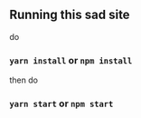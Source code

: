 ## Running this sad site

do
### `yarn install` or `npm install`

then do
### `yarn start` or `npm start`
